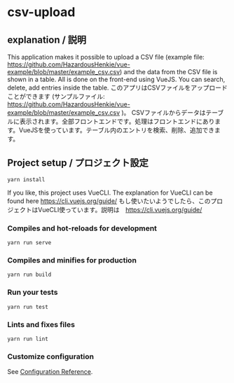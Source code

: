 # csv-upload

## explanation / 説明
This application makes it possible to upload a CSV file (example file: https://github.com/HazardousHenkie/vue-example/blob/master/example_csv.csv) and the data from the CSV file is shown in a table. All is done on the front-end using VueJS. You can search, delete, add entries inside the table. 
このアプリはCSVファイルをアップロードことができます (サンプルファイル: https://github.com/HazardousHenkie/vue-example/blob/master/example_csv.csv )。
CSVファイルからデータはテーブルに表示されます。全部フロントエンドです。処理はフロントエンドにあります。VueJSを使っています。テーブル内のエントリを検索、削除、追加できます。

## Project setup / プロジェクト設定
```
yarn install

```

If you like, this project uses VueCLI. The explanation for VueCLI can be found here https://cli.vuejs.org/guide/
もし使いたいようでしたら、このプロジェクトはVueCLI使っています。説明は　https://cli.vuejs.org/guide/


### Compiles and hot-reloads for development
```
yarn run serve
```

### Compiles and minifies for production
```
yarn run build
```

### Run your tests
```
yarn run test
```

### Lints and fixes files
```
yarn run lint
```

### Customize configuration
See [Configuration Reference](https://cli.vuejs.org/config/).
